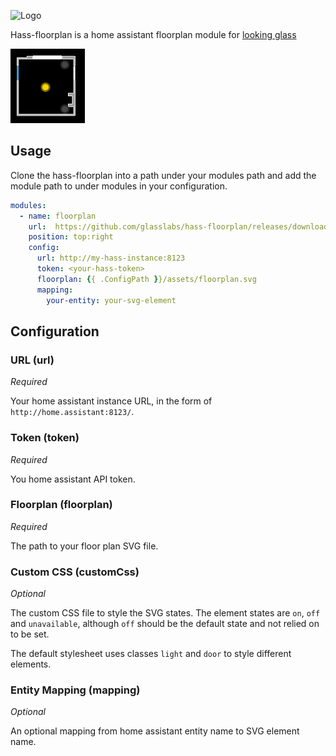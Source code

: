 ![Logo](http://svg.wiersma.co.za/glasslabs/module?title=HASS-FLOORPLAN&tag=a%20home%20assistant%20floorplan%20module)

Hass-floorplan is a home assistant floorplan module for [looking glass](http://github.com/glasslabs/looking-glass)

![Screenshot](.readme/screenshot.png)

## Usage

Clone the hass-floorplan into a path under your modules path and add the module path
to under modules in your configuration.

```yaml
modules:
  - name: floorplan
    url:  https://github.com/glasslabs/hass-floorplan/releases/download/v1.0.0/hass-floorplan.wasm
    position: top:right
    config:
      url: http://my-hass-instance:8123
      token: <your-hass-token>
      floorplan: {{ .ConfigPath }}/assets/floorplan.svg
      mapping:
        your-entity: your-svg-element
```

## Configuration

### URL (url)

*Required*

Your home assistant instance URL, in the form of `http://home.assistant:8123/`.

### Token (token)

*Required*

You home assistant API token.

### Floorplan (floorplan)

*Required*

The path to your floor plan SVG file.

### Custom CSS (customCss)

*Optional*

The custom CSS file to style the SVG states. The element states are `on`, `off` and `unavailable`, although `off` should
be the default state and not relied on to be set.

The default stylesheet uses classes `light` and `door` to style different elements.

### Entity Mapping (mapping)

*Optional*

An optional mapping from home assistant entity name to SVG element name.
